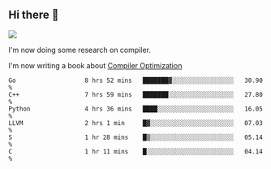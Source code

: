 


<!--
**liusy58/liusy58** is a ✨ _special_ ✨ repository because its `README.md` (this file) appears on your GitHub profile.

Here are some ideas to get you started:

- 🔭 I’m currently working on ...
- 🌱 I’m currently learning ...
- 👯 I’m looking to collaborate on ...
- 🤔 I’m looking for help with ...
- 💬 Ask me about ...
- 📫 How to reach me: ...
- 😄 Pronouns: ...
- ⚡ Fun fact: ...
-->
<!--
![](https://komarev.com/ghpvc/?username=liusy58&color=brightgreen&label=PROFILE+VIEWS)




- 🔭 I’m currently working on my .
- 📫 How to reach me:plz contact me by [email](liusy58@,ail2.sysu.edu.cn) or WeChat(LIUSIYU_58)
- 🏫 I'm an undergraduate in Sun-Yat-sen University majoring in the computer science. Expected to graduate in Spring 2021.
- 👯 I'm now interested in System such as OS, Compiler and Database. 
- 🤔 I’m looking for help with Database System.
-->

## Hi there 👋
![](https://komarev.com/ghpvc/?username=liusy58&color=brightgreen&label=PROFILE+VIEWS)



I'm now doing some research on compiler.

I'm now writing a book about [Compiler Optimization](https://github.com/liusy58/CompilerNotes/blob/master/main.pdf)


 <!--START_SECTION:waka-->

```text
Go                   8 hrs 52 mins   ███████▓░░░░░░░░░░░░░░░░░   30.90 %
C++                  7 hrs 59 mins   ███████░░░░░░░░░░░░░░░░░░   27.80 %
Python               4 hrs 36 mins   ████░░░░░░░░░░░░░░░░░░░░░   16.05 %
LLVM                 2 hrs 1 min     █▓░░░░░░░░░░░░░░░░░░░░░░░   07.03 %
S                    1 hr 28 mins    █▒░░░░░░░░░░░░░░░░░░░░░░░   05.14 %
C                    1 hr 11 mins    █░░░░░░░░░░░░░░░░░░░░░░░░   04.14 %
```

<!--END_SECTION:waka-->
